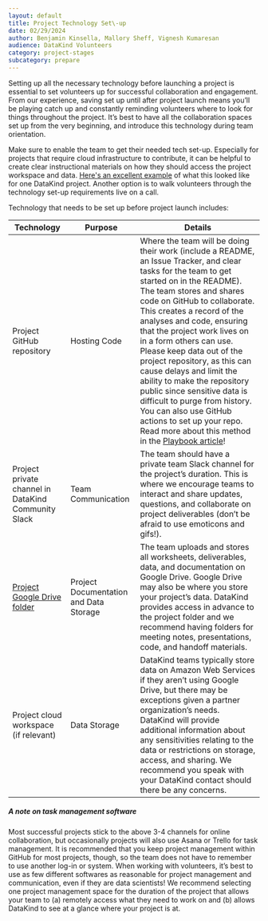 ```yaml
---
layout: default
title: Project Technology Set\-up
date: 02/29/2024
author: Benjamin Kinsella, Mallory Sheff, Vignesh Kumaresan
audience: DataKind Volunteers
category: project-stages
subcategory: prepare
---
```


Setting up all the necessary technology before launching a project is essential to set volunteers up for successful collaboration and engagement. From our experience, saving set up until after project launch means you’ll be playing catch up and constantly reminding volunteers where to look for things throughout the project. It’s best to have all the collaboration spaces set up from the very beginning, and introduce this technology during team orientation. 


Make sure to enable the team to get their needed tech set\-up. Especially for projects that require cloud infrastructure to contribute, it can be helpful to create clear instructional materials on how they should access the project workspace and data. [Here's an excellent example](https://docs.google.com/document/d/1H7ePkFqWsWxa6g4Ajt0n34M4W98DXAHx6YP2JEDK3F4/edit#) of what this looked like for one DataKind project. Another option is to walk volunteers through the technology set\-up requirements live on a call.


Technology that needs to be set up before project launch includes:




| Technology | Purpose | Details |
| --- | --- | --- |
| Project GitHub repository | Hosting Code | Where the team will be doing their work (include a README, an Issue Tracker, and clear tasks for the team to get started on in the README). The team stores and shares code on GitHub to collaborate. This creates a record of the analyses and code, ensuring that the project work lives on in a form others can use. Please keep data out of the project repository, as this can cause delays and limit the ability to make the repository public since sensitive data is difficult to purge from history. You can also use GitHub actions to set up your repo. Read more about this method in the [Playbook article](https://playbook.datakind.org/playbook/articles/194/using-github-to-set-up-your-datakind-project)! |
| Project private channel in DataKind Community Slack | Team Communication | The team should have a private team Slack channel for the project’s duration. This is where we encourage teams to interact and share updates, questions, and collaborate on project deliverables (don’t be afraid to use emoticons and gifs!). |
| [Project Google Drive folder](https://playbook.datakind.org/playbook/articles/20) | Project Documentation and Data Storage | The team uploads and stores all worksheets, deliverables, data, and documentation on Google Drive. Google Drive may also be where you store your project’s data. DataKind provides access in advance to the project folder and we recommend having folders for meeting notes, presentations, code, and handoff materials. |
| Project cloud workspace (if relevant) | Data Storage | DataKind teams typically store data on Amazon Web Services if they aren’t using Google Drive, but there may be exceptions given a partner organization’s needs. DataKind will provide additional information about any sensitivities relating to the data or restrictions on storage, access, and sharing. We recommend you speak with your DataKind contact should there be any concerns. |


##### A note on task management software


Most successful projects stick to the above 3\-4 channels for online collaboration, but occasionally projects will also use Asana or Trello for task management. It is recommended that you keep project management within GitHub for most projects, though, so the team does not have to remember to use another log\-in or system. When working with volunteers, it’s best to use as few different softwares as reasonable for project management and communication, even if they are data scientists! We recommend selecting one project management space for the duration of the project that allows your team to (a) remotely access what they need to work on and (b) allows DataKind to see at a glance where your project is at.